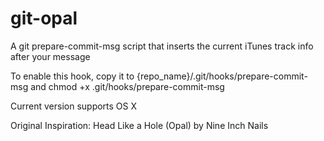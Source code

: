 git-opal
========

A git prepare-commit-msg script that inserts the current iTunes track info after your message

To enable this hook, copy it to {repo_name}/.git/hooks/prepare-commit-msg and chmod +x .git/hooks/prepare-commit-msg

Current version supports OS X

Original Inspiration: Head Like a Hole (Opal) by Nine Inch Nails
